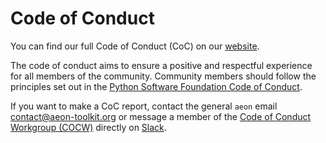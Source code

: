 # Code of Conduct

You can find our full Code of Conduct (CoC) on our [website](https://www.aeon-toolkit.org/en/stable/code_of_conduct.html).

The code of conduct aims to ensure a positive and respectful experience for all
members of the community. Community members should follow the principles set out in
the [Python Software Foundation Code of Conduct](https://www.python.org/psf/codeofconduct/).

If you want to make a CoC report, contact the general `aeon` email
[contact@aeon-toolkit.org](mailto:contact@aeon-toolkit.org) or message a member of the
[Code of Conduct Workgroup (COCW)](https://www.aeon-toolkit.org/en/stable/about.html#code-of-conduct-workgroup)
directly on [Slack](https://join.slack.com/t/aeon-toolkit/shared_invite/zt-22vwvut29-HDpCu~7VBUozyfL_8j3dLA).
